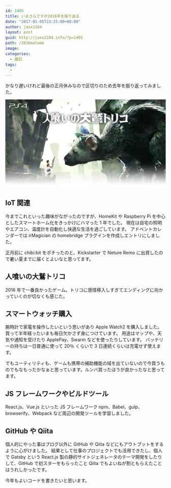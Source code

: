 ```yaml
---
id: 1405
title: いまさらですが2016年を振り返る
date: "2017-01-05T23:15:00+00:00"
author: jaxx2104
layout: post
guid: http://jaxx2104.info/?p=1405
path: /2016matome
image:
categories:
  - 雑記
tags:
  -
---
```


かなり遅いけれど最後の正月休みなので区切りのため去年を振り返ってみました。

<img src="./torico.jpeg" />

## IoT 関連

今までこれといった趣味がながったのですが、HomeKit や Raspberry Pi を中心としたスマートホーム化をきっかけにハマった 1 年でした。
現在は自宅の照明やエアコン、温度計を自動化し快適な生活を過ごしています。
アドベントカレンダーでは irMagician の homebridge プラグインを作成しエントリにしました。

正月前に chibi:bit をポチったのと、Kickstarter で Neture Remo に出資したので暑い夏までに届くとよいなと思ってます。

## 人喰いの大鷲トリコ

2016 年で一番良かったゲーム。トリコに感情移入しすぎてエンディングに向かっていくのが切なくも感じた。

<!--more-->

## スマートウォッチ購入

腕時計で家電を操作したいという思いがあり Apple Watch2 を購入しました。買って半年経ったいまも毎日欠かさず身につけています。
用途はマップや、天気や通知を受けたり ApplePay、Swarm などを使ったりしています。
バッテリーの持ちは一日普通に使って 20％ くらいで 3 日連続くらいは充電せず使えます。

でもユーティリティも、ゲームも携帯の補助機能の域を出ていないので今買うものでもなもったかなぁと思っています。ルンバ買ったほうが良かったなと思ってます。

## JS フレームワークやビルドツール

React.js、Vue.js といった JS フレームワーク
npm、Babel、gulp、browserify、Webpack など周辺の開発ツールを学習しました。

## GitHub や Qiita

個人的にやった事はブログ以外に GitHub や Qiita などにもアウトプットをするように心がけました。
結果として仕事のプロジェクトでも活用できたし、個人で Gatsby という React.js 製の静的サイトジェネレータのテーマ開発をしたりして、GitHub で初スターをもらったこと Qiita でもよいねが割ともらえたことはうれしかったです。

今年もよいコードを書きたいと思います。
